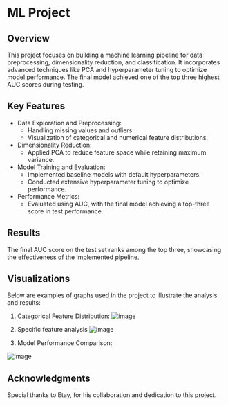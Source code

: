 # ML Project 

## Overview

This project focuses on building a machine learning pipeline for data preprocessing, dimensionality reduction, and classification. It incorporates advanced techniques like PCA and hyperparameter tuning to optimize model performance. The final model achieved one of the top three highest AUC scores during testing.

## Key Features

- Data Exploration and Preprocessing:
  - Handling missing values and outliers.
  - Visualization of categorical and numerical feature distributions.
- Dimensionality Reduction:
  - Applied PCA to reduce feature space while retaining maximum variance.
- Model Training and Evaluation:
  - Implemented baseline models with default hyperparameters.
  - Conducted extensive hyperparameter tuning to optimize performance.
- Performance Metrics:
  - Evaluated using AUC, with the final model achieving a top-three score in test performance.

## Results

The final AUC score on the test set ranks among the top three, showcasing the effectiveness of the implemented pipeline.

## Visualizations

Below are examples of graphs used in the project to illustrate the analysis and results:

1. Categorical Feature Distribution:
![image](https://github.com/user-attachments/assets/0c209b56-11a3-462f-a466-a70cac10386a)

2. Specific feature analysis
![image](https://github.com/user-attachments/assets/24334670-a5a2-488a-b0d3-8bb3e8a86b26)

2. Model Performance Comparison:

![image](https://github.com/user-attachments/assets/9cc387fb-147c-4784-a0f2-bd2b70b6992d)



## Acknowledgments

Special thanks to Etay, for his collaboration and dedication to this project.
